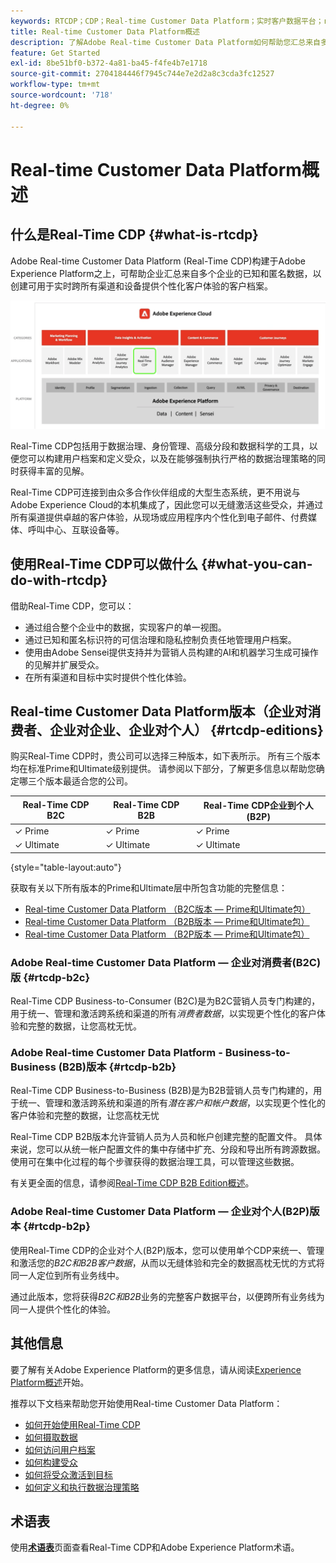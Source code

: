 ```yaml
---
keywords: RTCDP；CDP；Real-time Customer Data Platform；实时客户数据平台；real time cdp；cdp；客户人工智能
title: Real-time Customer Data Platform概述
description: 了解Adobe Real-time Customer Data Platform如何帮助您汇总来自多个企业的已知和匿名数据，以创建可用于实时跨所有渠道和设备提供个性化客户体验的客户档案。
feature: Get Started
exl-id: 8be51bf0-b372-4a81-ba45-f4fe4b7e1718
source-git-commit: 2704184446f7945c744e7e2d2a8c3cda3fc12527
workflow-type: tm+mt
source-wordcount: '718'
ht-degree: 0%

---
```


# Real-time Customer Data Platform概述

## 什么是Real-Time CDP {#what-is-rtcdp}

Adobe Real-time Customer Data Platform (Real-Time CDP)构建于Adobe Experience Platform之上，可帮助企业汇总来自多个企业的已知和匿名数据，以创建可用于实时跨所有渠道和设备提供个性化客户体验的客户档案。

![各种Experience Platform应用概述，突出显示Real-Time CDP。](/help/rtcdp/assets/platform-apps-overview.png)

Real-Time CDP包括用于数据治理、身份管理、高级分段和数据科学的工具，以便您可以构建用户档案和定义受众，以及在能够强制执行严格的数据治理策略的同时获得丰富的见解。

Real-Time CDP可连接到由众多合作伙伴组成的大型生态系统，更不用说与Adobe Experience Cloud的本机集成了，因此您可以无缝激活这些受众，并通过所有渠道提供卓越的客户体验，从现场或应用程序内个性化到电子邮件、付费媒体、呼叫中心、互联设备等。

## 使用Real-Time CDP可以做什么 {#what-you-can-do-with-rtcdp}

借助Real-Time CDP，您可以：

* 通过组合整个企业中的数据，实现客户的单一视图。
* 通过已知和匿名标识符的可信治理和隐私控制负责任地管理用户档案。
* 使用由Adobe Sensei提供支持并为营销人员构建的AI和机器学习生成可操作的见解并扩展受众。
* 在所有渠道和目标中实时提供个性化体验。

## Real-time Customer Data Platform版本（企业对消费者、企业对企业、企业对个人） {#rtcdp-editions}

购买Real-Time CDP时，贵公司可以选择三种版本，如下表所示。 所有三个版本均在标准Prime和Ultimate级别提供。 请参阅以下部分，了解更多信息以帮助您确定哪三个版本最适合您的公司。

| Real-Time CDP B2C | Real-Time CDP B2B | Real-Time CDP企业到个人(B2P) |
|---------|----------|---------|
| ✓ Prime | ✓ Prime | ✓ Prime |
| ✓ Ultimate | ✓ Ultimate | ✓ Ultimate |

{style="table-layout:auto"}

获取有关以下所有版本的Prime和Ultimate层中所包含功能的完整信息：

* [Real-time Customer Data Platform （B2C版本 — Prime和Ultimate包）](https://helpx.adobe.com/legal/product-descriptions/real-time-customer-data-platform-b2c-edition-prime-and-ultimate-packages.html)
* [Real-time Customer Data Platform （B2B版本 — Prime和Ultimate包）](https://helpx.adobe.com/legal/product-descriptions/real-time-customer-data-platform-b2b-edition-prime-and-ultimate-packages.html)
* [Real-time Customer Data Platform （B2P版本 — Prime和Ultimate包）](https://helpx.adobe.com/legal/product-descriptions/real-time-customer-data-platform-b2p-edition-prime-and-ultimate-packages.html)

### Adobe Real-time Customer Data Platform — 企业对消费者(B2C)版 {#rtcdp-b2c}

Real-Time CDP Business-to-Consumer (B2C)是为B2C营销人员专门构建的，用于统一、管理和激活跨系统和渠道的所有&#x200B;*消费者数据*，以实现更个性化的客户体验和完整的数据，让您高枕无忧。

### Adobe Real-time Customer Data Platform - Business-to-Business (B2B)版本 {#rtcdp-b2b}

Real-Time CDP Business-to-Business (B2B)是为B2B营销人员专门构建的，用于统一、管理和激活跨系统和渠道的所有&#x200B;*潜在客户和帐户数据*，以实现更个性化的客户体验和完整的数据，让您高枕无忧

Real-Time CDP B2B版本允许营销人员为人员和帐户创建完整的配置文件。 具体来说，您可以从统一帐户配置文件的集中存储中扩充、分段和导出所有跨源数据。 使用可在集中化过程的每个步骤获得的数据治理工具，可以管理这些数据。

有关更全面的信息，请参阅[Real-Time CDP B2B Edition概述](./b2b-overview.md)。

### Adobe Real-time Customer Data Platform — 企业对个人(B2P)版本 {#rtcdp-b2p}

使用Real-Time CDP的企业对个人(B2P)版本，您可以使用单个CDP来统一、管理和激活您的&#x200B;*B2C和B2B客户数据*，从而以无缝体验和完全的数据高枕无忧的方式将同一人定位到所有业务线中。

通过此版本，您将获得&#x200B;*B2C和B2B*&#x200B;业务的完整客户数据平台，以便跨所有业务线为同一人提供个性化的体验。

## 其他信息

要了解有关Adobe Experience Platform的更多信息，请从阅读[Experience Platform概述](../landing/home.md)开始。

推荐以下文档来帮助您开始使用Real-time Customer Data Platform：

* [如何开始使用Real-Time CDP](get-started.md)
* [如何摄取数据](sources/sources-overview.md)
* [如何访问用户档案](profile/profile-overview.md)
* [如何构建受众](segmentation/segmentation-overview.md)
* [如何将受众激活到目标](destinations/overview.md)
* [如何定义和执行数据治理策略](privacy/data-governance-overview.md)

## 术语表

使用&#x200B;[**术语表**](/help/landing/glossary.md)&#x200B;页面查看Real-Time CDP和Adobe Experience Platform术语。
